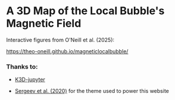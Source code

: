 # A 3D Map of the Local Bubble's Magnetic Field

Interactive figures from O'Neill et al. (2025): 

https://theo-oneill.github.io/magneticlocalbubble/

### Thanks to:

* [K3D-jupyter](https://k3d-jupyter.org) 

* [Sergeev et al. (2020)](https://github.com/dennissergeev/exoconvection-apj-2020/tree/master) for the theme used to power this website
